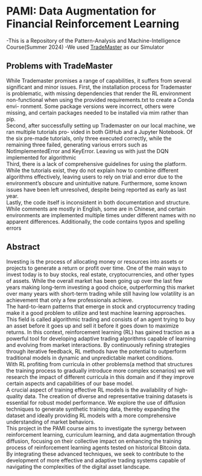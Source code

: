 # PAMI: Data Augmentation for Financial Reinforcement Learning
-This is a Repository of the Pattern-Analysis  and Machine-Intelligence Course(Summer 2024)
-We used [TradeMaster](https://github.com/TradeMaster-NTU/TradeMaster) as our Simulator

## Problems with TradeMaster ##
While Trademaster promises a range of capabilities, it suffers from several significant and minor issues.
First, the installation process for Trademaster is problematic, with missing dependencies that render
the RL environment non-functional when using the provided requirements.txt to create a Conda envi-
ronment. Some package versions were incorrect, others were missing, and certain packages needed to
be installed via mim rather than pip.<br/>
Second, after successfully setting up Trademaster on our local machine, we ran multiple tutorials pro-
vided in both GitHub and a Jupyter Notebook. Of the six pre-made tutorials, only three executed
correctly, while the remaining three failed, generating various errors such as NotImplementedError and
KeyError. Leaving us with just the DQN implemented for algorithmic<br/>
Third, there is a lack of comprehensive guidelines for using the platform. While the tutorials exist,
they do not explain how to combine different algorithms effectively, leaving users to rely on trial and
error due to the environment’s obscure and unintuitive nature. Furthermore, some known issues have
been left unresolved, despite being reported as early as last year.<br/>
Lastly, the code itself is inconsistent in both documentation and structure. While comments are
mostly in English, some are in Chinese, and certain environments are implemented multiple times
under different names with no apparent differences. Additionally, the code contains typos and spelling
errors
## Abstract ##
Investing is the process of allocating money or resources into assets or projects to generate a return or
profit over time. One of the main ways to invest today is to buy stocks, real estate, cryptocurrencies,
and other types of assets. While the overall market has been going up over the last few years making
long-term investing a good choice, outperforming this market over many years with short-term trading
while still having low volatility is an achievement that only a few professionals achieve.<br/>
The hard-to-learn patterns that emerge in stock and cryptocurrency trading make it a good problem to
utilize and test machine learning approaches. This field is called algorithmic trading and consists of an
agent trying to buy an asset before it goes up and sell it before it goes down to maximize returns. In
this context, reinforcement learning (RL) has gained traction as a powerful tool for developing adaptive
trading algorithms capable of learning and evolving from market interactions. By continuously refining
strategies through iterative feedback, RL methods have the potential to outperform traditional models
in dynamic and unpredictable market conditions.<br/>
With RL profiting from curricula in other problems(a method that structures the training process to
gradually introduce more complex scenarios) we will research the impact of different curricula in this
domain and if they improve certain aspects and capabilities of our base model.<br/>
A crucial aspect of training effective RL models is the availability of high-quality data. The creation
of diverse and representative training datasets is essential for robust model performance. We explore
the use of diffusion techniques to generate synthetic training data, thereby expanding the dataset and
ideally providing RL models with a more comprehensive understanding of market behaviors.<br/>
This project in the PAMI course aims to investigate the synergy between reinforcement learning,
curriculum learning, and data augmentation through diffusion, focusing on their collective impact on
enhancing the training process of reinforcement learning agents tested on historical Bitcoin data. By
integrating these advanced techniques, we seek to contribute to the development of more effective and
adaptive trading systems capable of navigating the complexities of the digital asset landscape.
